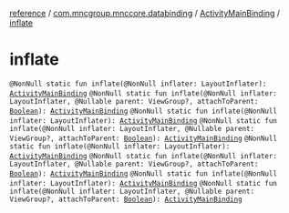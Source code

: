 [reference](../../index.md) / [com.mncgroup.mnccore.databinding](../index.md) / [ActivityMainBinding](index.md) / [inflate](./inflate.md)

# inflate

`@NonNull static fun inflate(@NonNull inflater: LayoutInflater): `[`ActivityMainBinding`](index.md)
`@NonNull static fun inflate(@NonNull inflater: LayoutInflater, @Nullable parent: ViewGroup?, attachToParent: `[`Boolean`](https://kotlinlang.org/api/latest/jvm/stdlib/kotlin/-boolean/index.html)`): `[`ActivityMainBinding`](index.md)
`@NonNull static fun inflate(@NonNull inflater: LayoutInflater): `[`ActivityMainBinding`](index.md)
`@NonNull static fun inflate(@NonNull inflater: LayoutInflater, @Nullable parent: ViewGroup?, attachToParent: `[`Boolean`](https://kotlinlang.org/api/latest/jvm/stdlib/kotlin/-boolean/index.html)`): `[`ActivityMainBinding`](index.md)
`@NonNull static fun inflate(@NonNull inflater: LayoutInflater): `[`ActivityMainBinding`](index.md)
`@NonNull static fun inflate(@NonNull inflater: LayoutInflater, @Nullable parent: ViewGroup?, attachToParent: `[`Boolean`](https://kotlinlang.org/api/latest/jvm/stdlib/kotlin/-boolean/index.html)`): `[`ActivityMainBinding`](index.md)
`@NonNull static fun inflate(@NonNull inflater: LayoutInflater): `[`ActivityMainBinding`](index.md)
`@NonNull static fun inflate(@NonNull inflater: LayoutInflater, @Nullable parent: ViewGroup?, attachToParent: `[`Boolean`](https://kotlinlang.org/api/latest/jvm/stdlib/kotlin/-boolean/index.html)`): `[`ActivityMainBinding`](index.md)